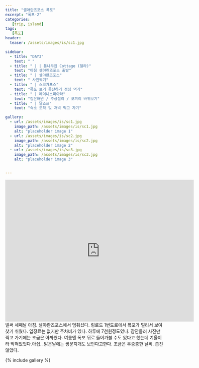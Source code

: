```yaml
---
title: "셀애란즈포스 폭포"
excerpt: "폭포-2"
categories:
   [trip, island]
tags:
   [폭포]
header:
  teaser: /assets/images/is/sc1.jpg

sidebar:
  - title: "DAY3"
    text: " "
  - title: " | | 통나무집 Cottage (헬라)"
    text: "아침 셀야란즈포스 출발"
  - title: " | 셀야란즈포스"
    text: " 사진찍기"
  - title: " | 스코가포스"
    text: "폭포 보기 등산하기 점심 먹기"
  - title: " | 레이니스피아라"
    text: "검은해변 / 주상절리 / 코끼리 바위보기"    
  - title: " | 달쇼프"
    text: "숙소 도착 및 저녁 먹고 자기" 

gallery:
  - url: /assets/images/is/sc1.jpg
    image_path: /assets/images/is/sc1.jpg
    alt: "placeholder image 1"
  - url: /assets/images/is/sc2.jpg
    image_path: /assets/images/is/sc2.jpg
    alt: "placeholder image 2"
  - url: /assets/images/is/sc3.jpg
    image_path: /assets/images/is/sc3.jpg
    alt: "placeholder image 3"


---
```

<iframe src="https://www.google.com/maps/embed?pb=!1m28!1m12!1m3!1d113048.83555266072!2d-20.337055716438048!3d63.72219169163856!2m3!1f0!2f0!3f0!3m2!1i1024!2i768!4f13.1!4m13!3e0!4m5!1s0x48d6e5527e87039d%3A0xf3bb79c859710655!2zUmFuZ8OhcmJha2thciwg7JWE7J207Iqs656A65Oc!3m2!1d63.8339449!2d-20.404695!4m5!1s0x48d71eade8ef2415%3A0xae01e6205209178d!2z7JWE7J207Iqs656A65OcIOyFgOyVvOuegOymiO2PrOyKpA!3m2!1d63.615623199999995!2d-19.9885688!5e0!3m2!1sko!2skr!4v1556872292507!5m2!1sko!2skr" width="600" height="450" frameborder="0" style="border:0" allowfullscreen></iframe>
벌써 세째날 아침.  
셀야란즈포스에서 멈춰섰다.  
링로드 1번도로에서 폭포가 멀리서 보여 찾기 쉬웠다.  
입장료는 없지만 주차비가 있다. 하루에 7천원정도였나.  
잠깐들러 사진만 찍고 가기에는 조금은 아까웠다.  
여름엔 폭포 뒤로 들어가볼 수도 있다고 했는데  
겨울이라 막혀있엇다.아쉽..  
맑은날에는 쌍문지개도 보인다고한다.  
조금은 우중충한 날씨. 춥진 않았다.  




{% include gallery  %}
